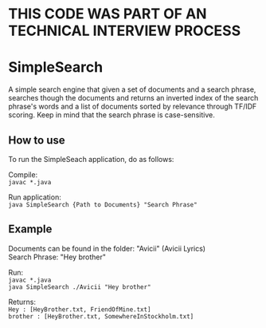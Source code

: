 # THIS CODE WAS PART OF AN TECHNICAL INTERVIEW PROCESS

# SimpleSearch
A simple search engine that given a set of documents and a search phrase, searches though the documents and returns an inverted index of the search phrase's words and a list of documents sorted by relevance through TF/IDF scoring. Keep in mind that the search phrase is case-sensitive.

## How to use
To run the SimpleSeach application, do as follows:  

Compile:  
`javac *.java` 

Run application:  
`java SimpleSearch {Path to Documents} "Search Phrase"`

## Example  
Documents can be found in the folder: "Avicii"  (Avicii Lyrics)  
Search Phrase: "Hey brother"  

Run:  
`javac *.java`  
`java SimpleSearch ./Avicii "Hey brother"`  

Returns:  
`Hey : [HeyBrother.txt, FriendOfMine.txt]`  
`brother : [HeyBrother.txt, SomewhereInStockholm.txt]`
